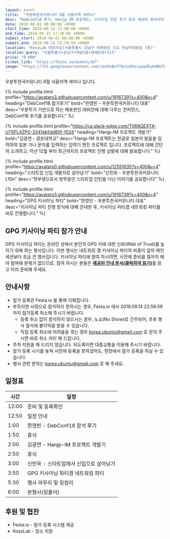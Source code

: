 ```yaml
---
layout: event
title:  "우분투한국커뮤니티 9월 서울지역 세미나"
desc: "DebConf18 후기, Hanjp-IM 프로젝트, 스타트업 인턴 후기 등의 세션이 준비되어 있습니다."
date: 2018-08-01 00:00:00 +0900
start_time: 2018-09-15 13:00:00 +0900
end_time: 2018-09-15 17:30:00 +0900
submit_start: 2018-08-01 00:00:00 +0900
submit_end: 2018-09-14 23:59:59 +0900
location: "KossLab 대회의실(서울특별시 강남구 테헤란로 311 아남타워빌딩 7층)"
location_query: "서울특별시+강남구+역삼1동+테헤란로+311"
price: "0 KRW"
ticket_link: "https://festa.io/events/67"
image: "https://lh3.googleusercontent.com/imsPxBnT7QniuDhsiaywdkyKd8UTKuwYoxrg0lLTme5k5ZQzi07e49uiYTCMMc7vWtivKvqfo3JN3s_D3Sl2G2AWwOqS7m56GwaVZ8fBZX5jwxJEEGCTFigxT0V3-1K1SwG-Z0LYnVX-zAKIYX2X-Q16qswevTHFWKi1iJXEZE75bSEVPMEJxdzLP0wmGtTwkOthI7LtRM0jVWlk98Qr87ciX9vK5eVM8G8mSJ0TlSkmvsogOMwh03NppZCcqr12S3SkDxQ8jn5XYOjHis_g4iJuUieHnAwEaJpx7u3BM21zoH4s86DH2afwxxyOV7xz-KxlkdQJN20ZJv4HkhupvGYJq6C5R9JGyE1F-FB9gZc_JhyTP336TSLz4AijRSIZlFzfq0hgBJkwBt7XINm7_lS1T9aA7HEI4gOaGO15y-yCIZc5DuvL40QeurTH0eD61lTfpxQjGnA9vnG6So1TtJ2b1BX4ij2k8PTG8dVzx-y7gLYg17y0OGYSSxkpIz7MOq6h_cQSap2h59TDBSB175BaL0GdaiEX9QWP42Z0xGSKngG4A8aQINc91hXKZe6ZkkI9_ozQNCaimjqq5MXy8lMEyX3kxJtE025fhuyx_FGb49pddYQTJkYuV6TRCN6jch6OisvtOeEkACr7oEI7zNVNJYYV8f8wtcLBk_kOnO9iwg=s642-no"
---
```


우분투한국커뮤니티 9월 서울지역 세미나 입니다.


{% include profile.html
  profile="https://avatars3.githubusercontent.com/u/1916739?s=400&v=4"
  heading="DebConf18 참가후기" bold="한영빈 - 우분투한국커뮤니티 대표"
  desc="우분투가 기반으로 하는 배포판인 데비안에 대해 다루는 컨퍼런스, DebConf18 후기를 공유합니다." %}

{% include profile.html
  profile="https://ca.slack-edge.com/T068QEXT4-U7SFL4ZP0-3341eb1dd80f-1024"
  heading="Hanjp-IM 프로젝트 개발기" bold="김광연 - 광운대학교"
  desc="Hanjp-IM 프로젝트는 한글로 일본어 발음을 입력하여 일본 가나 문자를 입력하는 입력기 엔진 프로젝트 입니다. 프로젝트에 대해 간단히 소개하고, 작년 12월 부터 최근까지의 프로젝트 진행 상황에 대해 발표합니다." %}

{% include profile.html
  profile="https://avatars0.githubusercontent.com/u/12551635?s=400&v=4"
  heading="스타트업 신입 개발자로 살아남기" bold="신민욱 - 우분투한국커뮤니티 L10n"
  desc="학부생으로서 방학동안 스타트업 인턴을 다닌 이야기를 공유합니다" %}

{% include profile.html
  profile="https://avatars3.githubusercontent.com/u/1916739?s=400&v=4"
  heading="GPG 키사이닝 파티" bold="한영빈 - 우분투한국커뮤니티 대표"
  desc="키사이닝 파티 진행 방식에 대해 안내한 후, 키사이닝 파티겸 네트워킹 파티를 바로 진행합니다." %}

## GPG 키사이닝 파티 참가 안내
GPG 키사이닝 파티는 온라인 상에서 본인의 GPG 키에 대한 신뢰(Web of Trust)를 높이기 위해 하는 행사입니다.
이번 행사는 네트워킹 겸 키사이닝 파티의 비중이 앞의 메인세션보다 조금 큰 행사입니다.
키사이닝 파티에 참여 하시려면, 사전에 준비를 철저히 해야 참여에 문제가 없으므로,
참여 하시는 분들은 [**제공된 안내 문서(클릭하여 읽기)**](https://github.com/ubuntu-kr/ksp-toolkits/tree/master/ksp/ksp-20180915
)를 읽고 미리 준비해 주세요.

## 안내사항
- 참가 등록은 Festa.io 를 통해 이뤄집니다.
- 부득이한 사정으로 참석하지 못하시는 경우, Festa.io 에서 2018.09.14 23:59:59 까지 참가등록 취소해 주시기 바랍니다.
  - 등록 취소 없이 참석하지 않으시는 경우, 노쇼(No Show)로 간주되어, 추후 행사 참석에 불이익을 받을 수 있습니다.
  - 직접 등록 취소에 어려움을 겪는 경우 korea.ubuntu@gmail.com 로 문의 주시면 바로 취소 처리 해 드립니다.
- 주차 지원을 해 드리지 않습니다. 되도록이면 대중교통을 이용해 주시기 바랍니다.
- 참가 등록 시기를 놓쳐 사전에 등록을 못하셨어도, 현장에서 참가 등록을 하실 수 있습니다.
- 행사 관련 문의는 korea.ubuntu@gmail.com 로 해 주세요.

## 일정표

시간 | 일정
--- | ---
12:00 | 준비 및 등록확인
12:50  | 일정 안내
1:00  | 한영빈 - DebConf18 참석 후기
1:50  | 휴식
2:00  | 김광연 - Hanjp-IM 프로젝트 개발기
2:50  | 휴식
3:00  | 신민욱 - 스타트업에서 신입으로 살아남기
3:50  | GPG 키사이닝 파티겸 네트워킹 파티
5:30 | 행사 마무리 및 뒷정리
6:00 | 본행사(뒷풀이)

## 후원 및 협찬
- Festa.io - 참가 등록 시스템 제공
- KossLab - 장소 지원

